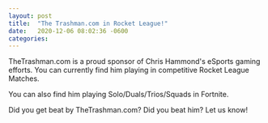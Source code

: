 ```yaml
---
layout: post
title:  "The Trashman.com in Rocket League!"
date:   2020-12-06 08:02:36 -0600
categories: 
---
```


TheTrashman.com is a proud sponsor of Chris Hammond's eSports gaming efforts. You can currently find him playing in competitive Rocket League Matches.

You can also find him playing Solo/Duals/Trios/Squads in Fortnite.

Did you get beat by TheTrashman.com? Did you beat him? Let us know!